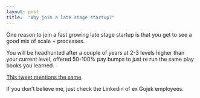 ```yaml
---
layout: post
title:  "Why join a late stage startup?"
---
```


One reason to join a fast growing late stage startup is that you get to see a good mix of scale + processes.

You will be headhunted after a couple of years at 2-3 levels higher than your current level, offered 50-100% pay bumps to just re run the same play books you learned.

[This tweet mentions the same](https://mobile.twitter.com/BrennerSpear/status/1333457906696646660). 

If you don't believe me, just check the Linkedin of ex Gojek employees. 
